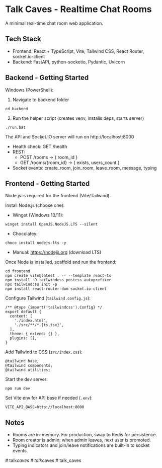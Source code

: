 # Talk Caves - Realtime Chat Rooms

A minimal real-time chat room web application.

## Tech Stack
- Frontend: React + TypeScript, Vite, Tailwind CSS, React Router, socket.io-client
- Backend: FastAPI, python-socketio, Pydantic, Uvicorn

## Backend - Getting Started

Windows (PowerShell):

1) Navigate to backend folder
```
cd backend
```

2) Run the helper script (creates venv, installs deps, starts server)
```
./run.bat
```

The API and Socket.IO server will run on http://localhost:8000
- Health check: GET /health
- REST:
  - POST /rooms -> { room_id }
  - GET /rooms/{room_id} -> { exists, users_count }
- Socket events: create_room, join_room, leave_room, message, typing

## Frontend - Getting Started

Node.js is required for the frontend (Vite/Tailwind).

Install Node.js (choose one):
- Winget (Windows 10/11):
```
winget install OpenJS.NodeJS.LTS --silent
```
- Chocolatey:
```
choco install nodejs-lts -y
```
- Manual: https://nodejs.org (download LTS)

Once Node is installed, scaffold and run the frontend:
```
cd frontend
npm create vite@latest . -- --template react-ts
npm install -D tailwindcss postcss autoprefixer
npx tailwindcss init -p
npm install react-router-dom socket.io-client
```

Configure Tailwind (`tailwind.config.js`):
```
/** @type {import('tailwindcss').Config} */
export default {
  content: [
    './index.html',
    './src/**/*.{ts,tsx}',
  ],
  theme: { extend: {} },
  plugins: [],
}
```

Add Tailwind to CSS (`src/index.css`):
```
@tailwind base;
@tailwind components;
@tailwind utilities;
```

Start the dev server:
```
npm run dev
```

Set Vite env for API base if needed (`.env`):
```
VITE_API_BASE=http://localhost:8000
```

## Notes
- Rooms are in-memory. For production, swap to Redis for persistence.
- Room creator is admin; when admin leaves, next user is promoted.
- Typing indicators and join/leave notifications are built-in to socket events.


#   t a l k _ c a v e s  
 #   t a l k _ c a v e s  
 #   t a l k _ c a v e s  
 